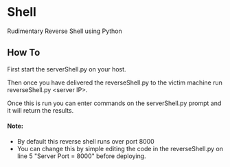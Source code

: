# Shell
Rudimentary Reverse Shell using Python 


## How To
First start the serverShell.py on your host.

Then once you have delivered the reverseShell.py to the victim machine run reverseShell.py \<server IP>.

Once this is run you can enter commands on the serverShell.py prompt and it will return the results.

#### Note:
- By default this reverse shell runs over port 8000
- You can change this by simple editing the code in the reverseShell.py on line 5 "Server Port = 8000" before deploying. 
